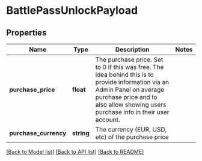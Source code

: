 # BattlePassUnlockPayload

## Properties
Name | Type | Description | Notes
------------ | ------------- | ------------- | -------------
**purchase_price** | **float** | The purchase price. Set to 0 if this was free. The idea behind this is to provide information via an Admin Panel on average purchase price and to also allow showing users purchase info in their user account. | 
**purchase_currency** | **string** | The currency (EUR, USD, etc) of the purchase price | 

[[Back to Model list]](../../README.md#documentation-for-models) [[Back to API list]](../../README.md#documentation-for-api-endpoints) [[Back to README]](../../README.md)

